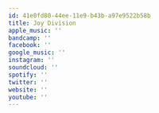 ```yaml
---
id: 41e0fd80-44ee-11e9-b43b-a97e9522b58b
title: Joy Division
apple_music: ''
bandcamp: ''
facebook: ''
google_music: ''
instagram: ''
soundcloud: ''
spotify: ''
twitter: ''
website: ''
youtube: ''
---
```

